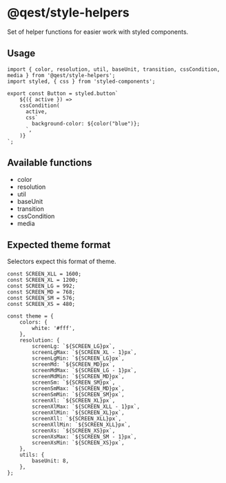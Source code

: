 # @qest/style-helpers

Set of helper functions for easier work with styled components.

## Usage

```tsx
import { color, resolution, util, baseUnit, transition, cssCondition, media } from '@qest/style-helpers';
import styled, { css } from 'styled-components';

export const Button = styled.button`
    ${({ active }) =>
    cssCondition(
      active,
      css`
        background-color: ${color("blue")};
      `,
    )}
`;
```

## Available functions

-   color
-   resolution
-   util
-   baseUnit
-   transition
-   cssCondition
-   media

## Expected theme format

Selectors expect this format of theme.

```tsx
const SCREEN_XLL = 1600;
const SCREEN_XL = 1200;
const SCREEN_LG = 992;
const SCREEN_MD = 768;
const SCREEN_SM = 576;
const SCREEN_XS = 480;

const theme = {
    colors: {
        white: '#fff',
    },
    resolution: {
        screenLg: `${SCREEN_LG}px`,
        screenLgMax: `${SCREEN_XL - 1}px`,
        screenLgMin: `${SCREEN_LG}px`,
        screenMd: `${SCREEN_MD}px`,
        screenMdMax: `${SCREEN_LG - 1}px`,
        screenMdMin: `${SCREEN_MD}px`,
        screenSm: `${SCREEN_SM}px`,
        screenSmMax: `${SCREEN_MD}px`,
        screenSmMin: `${SCREEN_SM}px`,
        screenXl: `${SCREEN_XL}px`,
        screenXlMax: `${SCREEN_XLL - 1}px`,
        screenXlMin: `${SCREEN_XL}px`,
        screenXll: `${SCREEN_XLL}px`,
        screenXllMin: `${SCREEN_XLL}px`,
        screenXs: `${SCREEN_XS}px`,
        screenXsMax: `${SCREEN_SM - 1}px`,
        screenXsMin: `${SCREEN_XS}px`,
    },
    utils: {
        baseUnit: 8,
    },
};
```
